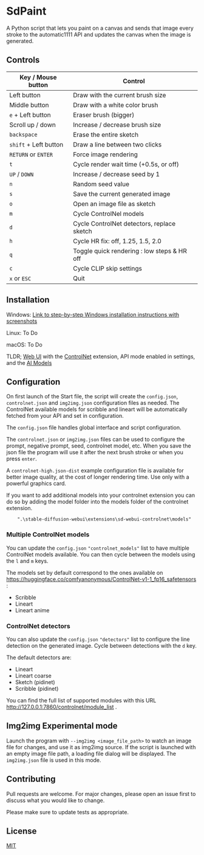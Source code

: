 # SdPaint
A Python script that lets you paint on a canvas and sends that image every stroke to the automatic1111 API and updates the canvas when the image is generated.

## Controls

| Key / Mouse button    | Control                                     |
|-----------------------|---------------------------------------------|
| Left button           | Draw with the current brush size            |
| Middle button         | Draw with a white color brush               |
| `e` + Left button     | Eraser brush (bigger)                       |
| Scroll up / down      | Increase / decrease brush size              |
| `backspace`           | Erase the entire sketch                     |
| `shift` + Left button | Draw a line between two clicks              |
| `RETURN` or `ENTER`   | Force image rendering                       |
| `t`                   | Cycle render wait time (+0.5s, or off)      |
| `UP` / `DOWN`         | Increase / decrease seed by 1               |
| `n`                   | Random seed value                           |
| `s`                   | Save the current generated image            |
| `o`                   | Open an image file as sketch                |
| `m`                   | Cycle ControlNel models                     |
| `d`                   | Cycle ControlNet detectors, replace sketch  |
| `h`                   | Cycle HR fix: off, 1.25, 1.5, 2.0           |
| `q`                   | Toggle quick rendering : low steps & HR off |
| `c`                   | Cycle CLIP skip settings                    |
| `x` or `ESC`          | Quit                                        |


## Installation

Windows: [Link to step-by-step Windows installation instructions with screenshots](INSTALL_Windows.md)

Linux: To Do

macOS: To Do

TLDR; [Web UI](https://github.com/AUTOMATIC1111/stable-diffusion-webui) with the [ControlNet](https://github.com/Mikubill/sd-webui-controlnet) extension, API mode enabled in settings, and the [AI Models](https://huggingface.co/lllyasviel/ControlNet-v1-1)

## Configuration

On first launch of the Start file, the script will create the `config.json`, `controlnet.json` and `img2img.json` configuration files as needed. The ControlNet
available models for scribble and lineart will be automatically fetched from your API and set in configuration.

The `config.json` file handles global interface and script configuration.

The `controlnet.json` or `img2img.json` files can be used to configure the prompt, negative prompt, seed, controlnet model, etc. 
When you save the json file the program will use it after the next brush stroke or when you press `enter`.

A `controlnet-high.json-dist` example configuration file is available for better image quality, at the cost of longer rendering time.
Use only with a powerful graphics card.

If you want to add additional models into your controlnet extension you can do so by adding the model folder into the models folder of the controlnet extension.
```
    ".\stable-diffusion-webui\extensions\sd-webui-controlnet\models"
```

### Multiple ControlNet models

You can update the `config.json` `"controlnet_models"` list to have multiple ControlNet models available. You can then cycle 
between the models using the `l` and `m` keys.

The models set by default correspond to the ones available on https://huggingface.co/comfyanonymous/ControlNet-v1-1_fp16_safetensors :
 - Scribble
 - Lineart
 - Lineart anime

### ControlNet detectors

You can also update the `config.json` `"detectors"` list to configure the line detection on the generated image. Cycle between detections
with the `d` key.

The default detectors are:
 - Lineart
 - Lineart coarse
 - Sketch (pidinet)
 - Scribble (pidinet)

You can find the full list of supported modules with this URL http://127.0.0.1:7860/controlnet/module_list .

## Img2img Experimental mode

Launch the program with `--img2img <image_file_path>` to watch an image file for changes, and use it as img2img source. If the script is launched
with an empty image file path, a loading file dialog will be displayed.
The `img2img.json` file is used in this mode.

## Contributing

Pull requests are welcome. For major changes, please open an issue first
to discuss what you would like to change.

Please make sure to update tests as appropriate.

## License

[MIT](https://choosealicense.com/licenses/mit/)
